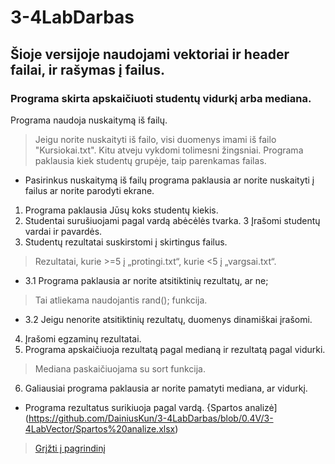 # 3-4LabDarbas
## Šioje versijoje naudojami vektoriai ir header failai, ir rašymas į failus.
### Programa skirta apskaičiuoti studentų vidurkį arba mediana.
Programa naudoja nuskaitymą iš failų.
>Jeigu norite nuskaityti iš failo, visi duomenys imami iš failo "Kursiokai.txt". Kitu atveju vykdomi tolimesni žingsniai.
>Programa paklausia kiek studentų grupėje, taip parenkamas failas.
* Pasirinkus nuskaitymą iš failų programa paklausia ar norite nuskaityti į failus ar norite parodyti ekrane.
1. Programa paklausia Jūsų koks studentų kiekis.
2. Studentai surušiuojami pagal vardą abėcėlės tvarka.
3 Įrašomi studentų vardai ir pavardės.
4. Studentų rezultatai suskirstomi į skirtingus failus.
> Rezultatai, kurie >=5 į „protingi.txt“, kurie <5 į „vargsai.txt“.
* 3.1 Programa paklausia ar norite atsitiktinių rezultatų, ar ne;
> Tai atliekama naudojantis rand(); funkcija.
* 3.2 Jeigu nenorite atsitiktinių rezultatų, duomenys dinamiškai įrašomi.
4. Įrašomi egzaminų rezultatai.
5. Programa apskaičiuoja rezultatą pagal medianą ir rezultatą pagal vidurki.
> Mediana paskaičiuojama su sort <algorithm> funkcija.
6. Galiausiai programa paklausia ar norite pamatyti mediana, ar vidurkį.
* Programa rezultatus surikiuoja pagal vardą.
{Spartos analizė](https://github.com/DainiusKun/3-4LabDarbas/blob/0.4V/3-4LabVector/Spartos%20analize.xlsx)
>[Grįžti į pagrindinį](https://github.com/DainiusKun/3-4LabDarbas/tree/master)

